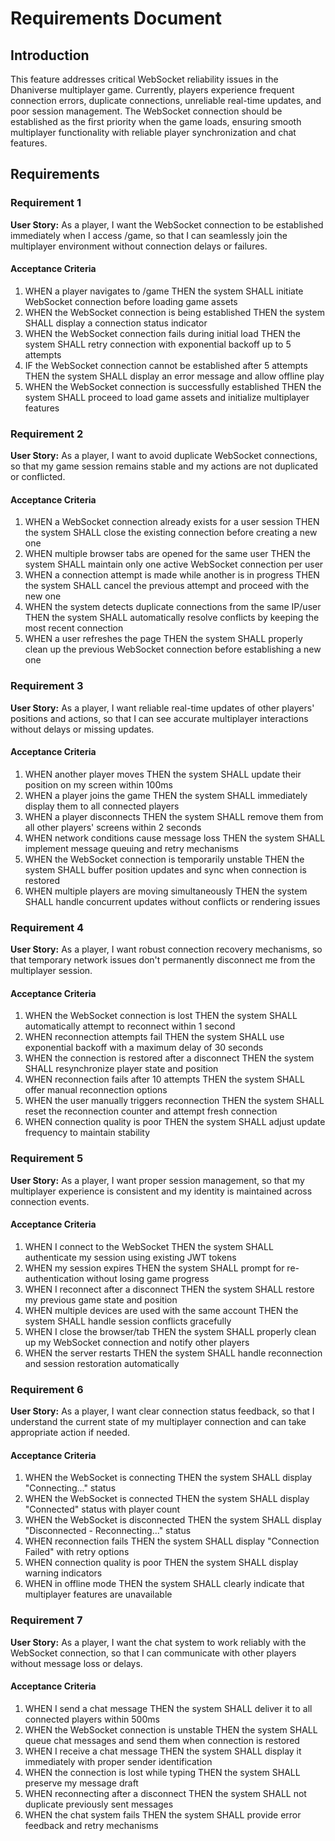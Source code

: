 # Requirements Document

## Introduction

This feature addresses critical WebSocket reliability issues in the Dhaniverse multiplayer game. Currently, players experience frequent connection errors, duplicate connections, unreliable real-time updates, and poor session management. The WebSocket connection should be established as the first priority when the game loads, ensuring smooth multiplayer functionality with reliable player synchronization and chat features.

## Requirements

### Requirement 1

**User Story:** As a player, I want the WebSocket connection to be established immediately when I access /game, so that I can seamlessly join the multiplayer environment without connection delays or failures.

#### Acceptance Criteria

1. WHEN a player navigates to /game THEN the system SHALL initiate WebSocket connection before loading game assets
2. WHEN the WebSocket connection is being established THEN the system SHALL display a connection status indicator
3. WHEN the WebSocket connection fails during initial load THEN the system SHALL retry connection with exponential backoff up to 5 attempts
4. IF the WebSocket connection cannot be established after 5 attempts THEN the system SHALL display an error message and allow offline play
5. WHEN the WebSocket connection is successfully established THEN the system SHALL proceed to load game assets and initialize multiplayer features

### Requirement 2

**User Story:** As a player, I want to avoid duplicate WebSocket connections, so that my game session remains stable and my actions are not duplicated or conflicted.

#### Acceptance Criteria

1. WHEN a WebSocket connection already exists for a user session THEN the system SHALL close the existing connection before creating a new one
2. WHEN multiple browser tabs are opened for the same user THEN the system SHALL maintain only one active WebSocket connection per user
3. WHEN a connection attempt is made while another is in progress THEN the system SHALL cancel the previous attempt and proceed with the new one
4. WHEN the system detects duplicate connections from the same IP/user THEN the system SHALL automatically resolve conflicts by keeping the most recent connection
5. WHEN a user refreshes the page THEN the system SHALL properly clean up the previous WebSocket connection before establishing a new one

### Requirement 3

**User Story:** As a player, I want reliable real-time updates of other players' positions and actions, so that I can see accurate multiplayer interactions without delays or missing updates.

#### Acceptance Criteria

1. WHEN another player moves THEN the system SHALL update their position on my screen within 100ms
2. WHEN a player joins the game THEN the system SHALL immediately display them to all connected players
3. WHEN a player disconnects THEN the system SHALL remove them from all other players' screens within 2 seconds
4. WHEN network conditions cause message loss THEN the system SHALL implement message queuing and retry mechanisms
5. WHEN the WebSocket connection is temporarily unstable THEN the system SHALL buffer position updates and sync when connection is restored
6. WHEN multiple players are moving simultaneously THEN the system SHALL handle concurrent updates without conflicts or rendering issues

### Requirement 4

**User Story:** As a player, I want robust connection recovery mechanisms, so that temporary network issues don't permanently disconnect me from the multiplayer session.

#### Acceptance Criteria

1. WHEN the WebSocket connection is lost THEN the system SHALL automatically attempt to reconnect within 1 second
2. WHEN reconnection attempts fail THEN the system SHALL use exponential backoff with a maximum delay of 30 seconds
3. WHEN the connection is restored after a disconnect THEN the system SHALL resynchronize player state and position
4. WHEN reconnection fails after 10 attempts THEN the system SHALL offer manual reconnection options
5. WHEN the user manually triggers reconnection THEN the system SHALL reset the reconnection counter and attempt fresh connection
6. WHEN connection quality is poor THEN the system SHALL adjust update frequency to maintain stability

### Requirement 5

**User Story:** As a player, I want proper session management, so that my multiplayer experience is consistent and my identity is maintained across connection events.

#### Acceptance Criteria

1. WHEN I connect to the WebSocket THEN the system SHALL authenticate my session using existing JWT tokens
2. WHEN my session expires THEN the system SHALL prompt for re-authentication without losing game progress
3. WHEN I reconnect after a disconnect THEN the system SHALL restore my previous game state and position
4. WHEN multiple devices are used with the same account THEN the system SHALL handle session conflicts gracefully
5. WHEN I close the browser/tab THEN the system SHALL properly clean up my WebSocket connection and notify other players
6. WHEN the server restarts THEN the system SHALL handle reconnection and session restoration automatically

### Requirement 6

**User Story:** As a player, I want clear connection status feedback, so that I understand the current state of my multiplayer connection and can take appropriate action if needed.

#### Acceptance Criteria

1. WHEN the WebSocket is connecting THEN the system SHALL display "Connecting..." status
2. WHEN the WebSocket is connected THEN the system SHALL display "Connected" status with player count
3. WHEN the WebSocket is disconnected THEN the system SHALL display "Disconnected - Reconnecting..." status
4. WHEN reconnection fails THEN the system SHALL display "Connection Failed" with retry options
5. WHEN connection quality is poor THEN the system SHALL display warning indicators
6. WHEN in offline mode THEN the system SHALL clearly indicate that multiplayer features are unavailable

### Requirement 7

**User Story:** As a player, I want the chat system to work reliably with the WebSocket connection, so that I can communicate with other players without message loss or delays.

#### Acceptance Criteria

1. WHEN I send a chat message THEN the system SHALL deliver it to all connected players within 500ms
2. WHEN the WebSocket connection is unstable THEN the system SHALL queue chat messages and send them when connection is restored
3. WHEN I receive a chat message THEN the system SHALL display it immediately with proper sender identification
4. WHEN the connection is lost while typing THEN the system SHALL preserve my message draft
5. WHEN reconnecting after a disconnect THEN the system SHALL not duplicate previously sent messages
6. WHEN the chat system fails THEN the system SHALL provide error feedback and retry mechanisms